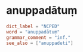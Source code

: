 # anuppadātuṃ

``` toml
dict_label = "NCPED"
word = "anuppadātuṃ"
grammar_comment = "inf."
see_also = ["anuppadeti"]
```

